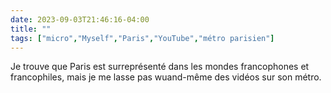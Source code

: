 ---date: 2023-09-03T21:46:16-04:00title: ""tags: ["micro","Myself","Paris","YouTube","métro parisien"]---Je trouve que Paris est surreprésenté dans les mondes francophones et francophiles, mais je me lasse pas wuand-même des vidéos sur son métro.